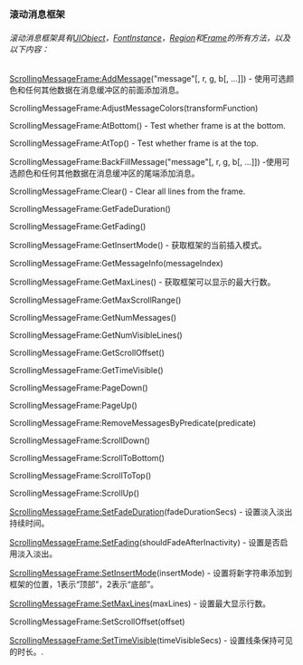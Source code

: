 ### 滚动消息框架

###### 滚动消息框架具有[UIObject](https://wow.gamepedia.com/Widget_API#UIObject)，[FontInstance](https://wow.gamepedia.com/Widget_API#FontInstance)，[Region](https://wow.gamepedia.com/Widget_API#Region)和[Frame](https://wow.gamepedia.com/Widget_API#Frame)的所有方法，以及以下内容：

[ScrollingMessageFrame:AddMessage](https://wow.gamepedia.com/API_ScrollingMessageFrame_AddMessage)\("message"\[, r, g, b\[, ...\]\]\) - 使用可选颜色和任何其他数据在消息缓冲区的前面添加消息。

ScrollingMessageFrame:AdjustMessageColors\(transformFunction\)

ScrollingMessageFrame:AtBottom\(\) - Test whether frame is at the bottom.

ScrollingMessageFrame:AtTop\(\) - Test whether frame is at the top.

ScrollingMessageFrame:BackFillMessage\("message"\[, r, g, b\[, ...\]\]\) -使用可选颜色和任何其他数据在消息缓冲区的尾端添加消息。

ScrollingMessageFrame:Clear\(\) - Clear all lines from the frame.

ScrollingMessageFrame:GetFadeDuration\(\)

ScrollingMessageFrame:GetFading\(\)

ScrollingMessageFrame:GetInsertMode\(\) - 获取框架的当前插入模式。

ScrollingMessageFrame:GetMessageInfo\(messageIndex\)

ScrollingMessageFrame:GetMaxLines\(\) - 获取框架可以显示的最大行数。

ScrollingMessageFrame:GetMaxScrollRange\(\)

ScrollingMessageFrame:GetNumMessages\(\)

ScrollingMessageFrame:GetNumVisibleLines\(\)

ScrollingMessageFrame:GetScrollOffset\(\)

ScrollingMessageFrame:GetTimeVisible\(\)

ScrollingMessageFrame:PageDown\(\)

ScrollingMessageFrame:PageUp\(\)

ScrollingMessageFrame:RemoveMessagesByPredicate\(predicate\)

ScrollingMessageFrame:ScrollDown\(\)

ScrollingMessageFrame:ScrollToBottom\(\)

ScrollingMessageFrame:ScrollToTop\(\)

ScrollingMessageFrame:ScrollUp\(\)

[ScrollingMessageFrame:SetFadeDuration](https://wow.gamepedia.com/API_ScrollingMessageFrame_SetFadeDuration)\(fadeDurationSecs\) - 设置淡入淡出持续时间。

[ScrollingMessageFrame:SetFading](https://wow.gamepedia.com/API_ScrollingMessageFrame_SetFading)\(shouldFadeAfterInactivity\) - 设置是否启用淡入淡出。

[ScrollingMessageFrame:SetInsertMode](https://wow.gamepedia.com/API_ScrollingMessageFrame_SetInsertMode)\(insertMode\) - 设置将新字符串添加到框架的位置，1表示“顶部”，2表示“底部”。

[ScrollingMessageFrame:SetMaxLines](https://wow.gamepedia.com/API_ScrollingMessageFrame_SetMaxLines)\(maxLines\) - 设置最大显示行数。

ScrollingMessageFrame:SetScrollOffset\(offset\)

[ScrollingMessageFrame:SetTimeVisible](https://wow.gamepedia.com/API_ScrollingMessageFrame_SetTimeVisible)\(timeVisibleSecs\) - 设置线条保持可见的时长。.

  
  



